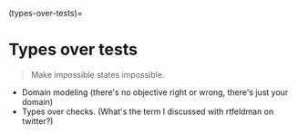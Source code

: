 (types-over-tests)=
# Types over tests

> Make impossible states impossible.

-  Domain modeling (there's no objective right or wrong, there's just your domain)
- Types over checks. (What's the term I discussed with rtfeldman on twitter?)

